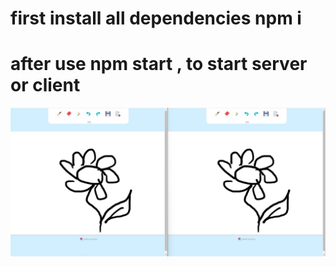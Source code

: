 # first install all dependencies npm i
# after use npm start , to start server or client
![alt text](https://github.com/kostya-ktv/DrawTogether/blob/main/public/Lets_draw.jpg?raw=true)